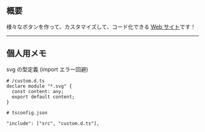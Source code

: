 ## 概要

様々なボタンを作って、カスタマイズして、コード化できる [Web サイト](https://yuu-oishi.github.io/color-pickers/)です！

---

## 個人用メモ

svg の型定義 (import エラー回避)

```
# /custom.d.ts
declare module "*.svg" {
  const content: any;
  export default content;
}
```

```
# tsconfig.json

"include": ["src", "custom.d.ts"],
```
